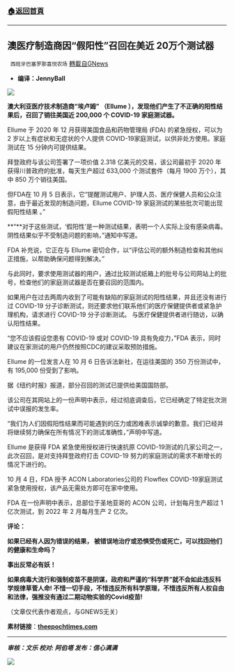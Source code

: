 ###  [:house:返回首頁](https://github.com/ourhimalayas/txt)
---


## 澳医疗制造商因“假阳性”召回在美近 20万个测试器
` 西班牙巴塞罗那喜悦农场` [轉載自GNews](https://gnews.org/zh-hans/1579841/)

- **编译：JennyBall**


![](https://assets.gnews.org/wp-content/uploads/2021/10/tempsnip265.png)

**澳大利亚医疗技术制造商“埃卢姆” （Ellume ），发现他们产生了不正确的阳性结果后，召回了销往美国近 200,000 个 COVID-19 家庭测试器。**

Ellume 于 2020 年 12 月获得美国食品和药物管理局 (FDA) 的紧急授权，可以为 2 岁以上有症状和无症状的个人提供 COVID-19家庭测试，以供非处方使用。家庭测试在 15 分钟内可提供结果。

拜登政府与该公司签署了一项价值 2.318 亿美元的交易，该公司最初于 2020 年获得川普政府的批准，每天生产超过 633,000 个测试套件（每月 1900 万个），其中 850 万个销往美国。

但FDA在 10 月 5 日表示，它“提醒测试用户、护理人员、医疗保健人员和公众注意，由于最近发现的制造问题，Ellume COVID-19 家庭测试的某些批次可能出现假阳性结果 。”

**“**对于这些测试，‘假阳性’是一种测试结果，表明一个人实际上没有感染病毒。 阴性结果似乎不受制造问题的影响，”通知中写道。

FDA 补充说，它正在与 Ellume 密切合作，以“评估公司的额外制造检查和其他纠正措施，以帮助确保问题得到解决。”

与此同时，要求使用测试器的用户，通过比较测试纸箱上的批号与公司网站上的批号，检查他们的家庭测试器是否在要召回的范围内。

如果用户在过去两周内收到了可能有缺陷的家庭测试的阳性结果，并且还没有进行过 COVID-19 分子诊断测试，则还要求他们联系他们的医疗保健提供者或紧急护理机构，请求进行 COVID-19 分子诊断测试。 与医疗保健提供者进行随访，以确认阳性结果。

“您不应该假设您患有 COVID-19 或对 COVID-19 具有免疫力，”FDA 表示，同时建议在家测试的用户仍然按照CDC的建议采取预防措施。

Ellume 的一位发言人在 10 月 6 日告诉法新社，在运往美国的 350 万份测试中，有 195,000 份受到了影响。

据《纽约时报》报道，部分召回的测试已提供给美国国防部。

该公司在其网站上的一份声明中表示，经过彻底调查后，它已经确定了特定批次测试中误报的发生率。

“我们为人们因假阳性结果而可能遇到的压力或困难表示诚挚的歉意。我们已经并将继续努力确保在所有情况下的测试准确性，”声明中写道。

Ellume 是获得 FDA 紧急使用授权进行快速抗原 COVID-19测试的几家公司之一，此次召回，是对支持拜登政府打击 COVID-19 努力的家庭测试的需求不断增长的情况下进行的。

10 月 4 日，FDA 授予 ACON Laboratories公司的 Flowflex COVID-19家庭测试紧急使用授权，该产品无需处方即可在家中使用。

FDA 在一份声明中表示，总部位于圣地亚哥的 ACON 公司，计划每月生产超过 1 亿次测试，到 2022 年 2 月每月生产 2 亿次。

**评论：**

**如果已经有人因为错误的结果， 被错误地治疗或恐惧受伤或死亡，可以找回他们的健康和生命吗？**

**事出反常必有妖！**

**如果病毒大流行和强制疫苗不是阴谋，政府和严谨的“科学界”就不会如此违反科学规律草菅人命! 不惜一切手段，不惜违反所有科学原理，不惜违反所有人权自由和法律，强推没有通过二期动物实验的Covid疫苗!**

（文章仅代表作者观点，与GNEWS无关）

**素材链接**：**[theepochtimes.com](https://www.theepochtimes.com/mkt_morningbrief/australian-medical-manufacturer-recalls-nearly-200000-covid-19-tests-in-us-over-false-positive-results_4034443.html?utm_source=Morningbrief&amp;utm_medium=email&amp;utm_campaign=mb-2021-10-07&amp;mktids=834a710dbc101f0a6fc6ece50ef33e91&amp;est=wAFiGJPoGcWeP6m7HmU2ni%2FhbMKGA0BAUwTFOblwx%2BcVnUT%2Bk0jW3NyTJbXXtI96KaYw%2Fg%3D%3D)**

* * *

***审核：文乐
校对:  阿伯塔
发布：信心满满***

![](https://assets.gnews.org/wp-content/uploads/2021/10/tempsnip190.png)
